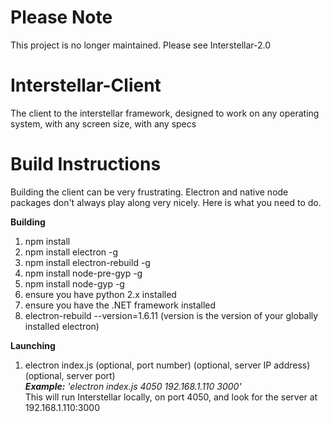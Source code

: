 # Please Note
This project is no longer maintained.  Please see Interstellar-2.0

# Interstellar-Client
The client to the interstellar framework, designed to work on any operating system, with any screen size, with any specs

# Build Instructions
Building the client can be very frustrating.  Electron and native node packages don't always play along very nicely.  Here is what you need to do.

<b>Building</b>

1) npm install
2) npm install electron -g
3) npm install electron-rebuild -g
4) npm install node-pre-gyp -g
5) npm install node-gyp -g
6) ensure you have python 2.x installed
7) ensure you have the .NET framework installed
8) electron-rebuild --version=1.6.11 (version is the version of your globally installed electron)

<b>Launching</b>

1) electron index.js (optional, port number) (optional, server IP address) (optional, server port)
<br /><i><b>Example:</b> 'electron index.js 4050 192.168.1.110 3000'</i>
<br />This will run Interstellar locally, on port 4050, and look for the server at 192.168.1.110:3000
